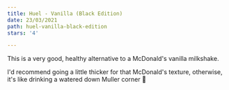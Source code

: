 ```yaml
---
title: Huel - Vanilla (Black Edition)
date: 23/03/2021
path: huel-vanilla-black-edition
stars: '4'

---
```

This is a very good, healthy alternative to a McDonald's vanilla milkshake.

I'd recommend going a little thicker for that McDonald's texture, otherwise, it's like drinking a watered down Muller corner 🤮